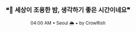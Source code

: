 <div align="center">

<br>

<h3>❝🌙 세상이 조용한 밤, 생각하기 좋은 시간이네요❞</h3>

<sub>04:00 AM • Seoul 🌦️ • by CrowRish</sub>

<br>

</div>